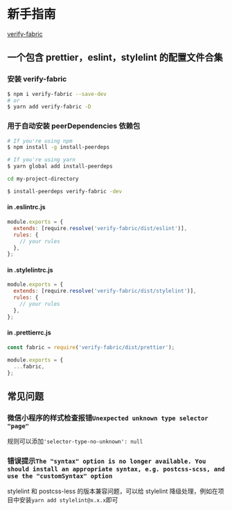 # 新手指南

[verify-fabric](https://github.com/xz-77/verify-fabric)

## 一个包含 prettier，eslint，stylelint 的配置文件合集

### 安装 verify-fabric

```bash
$ npm i verify-fabric --save-dev
# or
$ yarn add verify-fabric -D
```

### 用于自动安装 peerDependencies 依赖包

```bash
# If you're using npm
$ npm install -g install-peerdeps

# If you're using yarn
$ yarn global add install-peerdeps

cd my-project-directory

$ install-peerdeps verify-fabric -dev
```

#### in .eslintrc.js

```javascript
module.exports = {
  extends: [require.resolve('verify-fabric/dist/eslint')],
  rules: {
    // your rules
  },
};
```

#### in .stylelintrc.js

```javascript
module.exports = {
  extends: [require.resolve('verify-fabric/dist/stylelint')],
  rules: {
    // your rules
  },
};
```

#### in .prettierrc.js

```javascript
const fabric = require('verify-fabric/dist/prettier');

module.exports = {
  ...fabric,
};
```

## 常见问题

### 微信小程序的样式检查报错`Unexpected unknown type selector "page"`

规则可以添加`'selector-type-no-unknown': null`

### 错误提示`The "syntax" option is no longer available. You should install an appropriate syntax, e.g. postcss-scss, and use the "customSyntax" option`

stylelint 和 postcss-less 的版本兼容问题，可以给 stylelint 降级处理，例如在项目中安装`yarn add stylelint@x.x.x`即可
